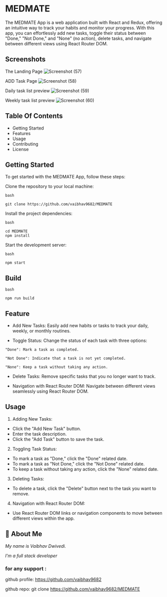 # MEDMATE

The MEDMATE App is a web application built with React and Redux, offering an intuitive way to track your habits and monitor your progress. With this app, you can effortlessly add new tasks, toggle their status between "Done," "Not Done," and "None" (no action), delete tasks, and navigate between different views using React Router DOM.

## Screenshots

The Landing Page
![Screenshot (57)](https://github.com/vaibhav9682/MEDMATE/assets/107503645/e6a4fbe4-bc1d-4ba5-a5b0-ae96fda284eb)

ADD Task Page
![Screenshot (58)](https://github.com/vaibhav9682/MEDMATE/assets/107503645/30a8a7ef-a255-40c2-b975-71c1f3d87f62)

Daily task list preview
![Screenshot (59)](https://github.com/vaibhav9682/MEDMATE/assets/107503645/c24cb1f7-8327-4e74-a026-fd9f66708c8e)

Weekly task list preview
![Screenshot (60)](https://github.com/vaibhav9682/MEDMATE/assets/107503645/3d6c6a14-86ba-467c-a961-8c6a9aa5be48)

## Table Of Contents

- Getting Started
- Features
- Usage
- Contributing
- License

## Getting Started

To get started with the MEDMATE App, follow these steps:

Clone the repository to your local machine:

```
bash

git clone https://github.com/vaibhav9682/MEDMATE
```

Install the project dependencies:

```
bash

cd MEDMATE
npm install
```

Start the development server:

```
bash

npm start
```

## Build

```
bash

npm run build
```

## Feature

- Add New Tasks: Easily add new habits or tasks to track your daily, weekly, or monthly routines.

- Toggle Status: Change the status of each task with three options:

```
"Done": Mark a task as completed.
```

```
"Not Done": Indicate that a task is not yet completed.
```

```
"None": Keep a task without taking any action.
```

- Delete Tasks: Remove specific tasks that you no longer want to track.

- Navigation with React Router DOM: Navigate between different views seamlessly using React Router DOM.

## Usage

1. Adding New Tasks:

- Click the "Add New Task" button.
- Enter the task description.
- Click the "Add Task" button to save the task.

2. Toggling Task Status:

- To mark a task as "Done," click the "Done" related date.
- To mark a task as "Not Done," click the "Not Done" related date.
- To keep a task without taking any action, click the "None" related date.

3. Deleting Tasks:

- To delete a task, click the "Delete" button next to the task you want to remove.

4. Navigation with React Router DOM:

- Use React Router DOM links or navigation components to move between different views within the app.

## 🚀 About Me

_My name is Vaibhav Dwivedi._

_I'm a full stack developer_

### for any support :

github profile: https://github.com/vaibhav9682

github repo: git clone https://github.com/vaibhav9682/MEDMATE
